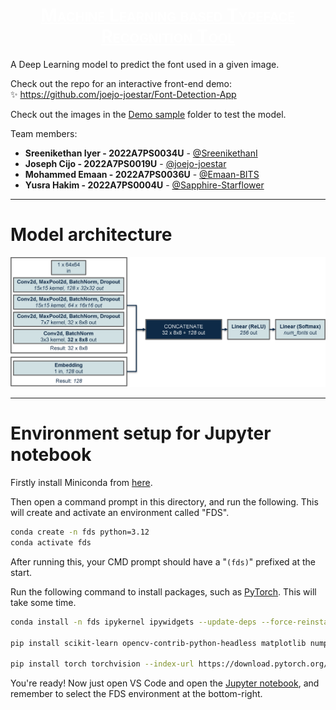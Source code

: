 <h1 style="text-align: center; font-weight: bold; color: white; text-decoration: underline; font-variant: small-caps;">Machine Learning based Typeface Recognition Tool</h1>

A Deep Learning model to predict the font used in a given image.

Check out the repo for an interactive front-end demo:
<br />✨ https://github.com/joejo-joestar/Font-Detection-App

Check out the images in the [Demo sample](Demo%20sample/) folder to test the model.

Team members:
- **Sreenikethan Iyer - 2022A7PS0034U** - [@SreenikethanI](https://github.com/SreenikethanI)
- **Joseph Cijo - 2022A7PS0019U** - [@joejo-joestar](https://github.com/joejo-joestar)
- **Mohammed Emaan - 2022A7PS0036U** - [@Emaan-BITS](https://github.com/Emaan-BITS)
- **Yusra Hakim - 2022A7PS0004U** - [@Sapphire-Starflower](https://github.com/Sapphire-Starflower)

---

# Model architecture
<img src="Model%20layout.png" width="1000px"/>

---

# Environment setup for Jupyter notebook
Firstly install Miniconda from [here](https://docs.anaconda.com/miniconda/install/).

Then open a command prompt in this directory, and run the following. This will create and activate an environment called "FDS".

```bash
conda create -n fds python=3.12
conda activate fds
```

After running this, your CMD prompt should have a "`(fds)`" prefixed at the start.

Run the following command to install packages, such as [PyTorch](https://pytorch.org/get-started/locally/). This will take some time.

```bash
conda install -n fds ipykernel ipywidgets --update-deps --force-reinstall

pip install scikit-learn opencv-contrib-python-headless matplotlib numpy pandas pillow pyperclip

pip install torch torchvision --index-url https://download.pytorch.org/whl/cu124
```

You're ready! Now just open VS Code and open the [Jupyter notebook](Notebook.ipynb), and remember to select the FDS environment at the bottom-right.
